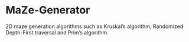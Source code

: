 # MaZe-Generator

2D maze generation algorithms such as Kruskal’s algorithm, Randomized
Depth-First traversal and Prim’s algorithm.